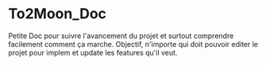 # To2Moon_Doc

Petite Doc pour suivre l'avancement du projet et surtout comprendre facilement comment ça marche.
Objectif, n'importe qui doit pouvoir editer le projet pour implem et update les features qu'il veut.
